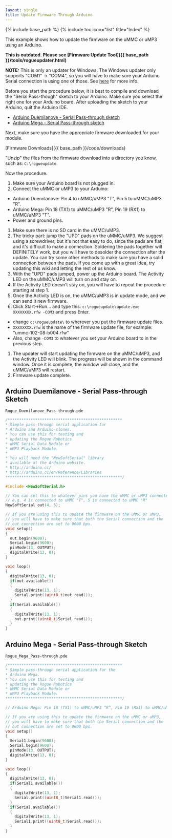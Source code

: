```yaml
---
layout: single
title: Update Firmware Through Arduino
---
```

{% include base_path %}
{% include toc icon="list" title="Index" %}

This example shows how to update the firmware on the uMMC or uMP3 using an Arduino.

**This is outdated. Please see [Firmware Update Tool]({{ base_path }}/tools/rogueupdater.html)**


**NOTE:** This is only an updater for Windows. The Windows updater only supports "COM1" → "COM4", so you will have to make sure your Arduino Serial connection is using one of those.  See [here](http://www.arduino.cc/cgi-bin/yabb2/YaBB.pl?num=1152222752/0) for more info.

Before you start the procedure below, it is best to compile and download the "Serial Pass-though" sketch to your Arduino.  Make sure you select the right one for your Arduino board.  After uploading the sketch to your Arduino, quit the Arduino IDE.

  * [Arduino Duemilanove - Serial Pass-through sketch](#arduino_duemilanove_-_serial_pass-through_sketch.html)
  * [Arduino Mega - Serial Pass-through sketch](#arduino_mega_-_serial_pass-through_sketch.html)

Next, make sure you have the appropriate firmware downloaded for your module.

[Firmware Downloads]({{ base_path }}/code/downloads)

"Unzip" the files from the firmware download into a directory you know, such as: `C:\rogueupdate`.

Now the procedure.

1. Make sure your Arduino board is not plugged in.
1. Connect the uMMC or uMP3 to your Arduino:
  * Arduino Duemilanove: Pin 4 to uMMC/uMP3 "T", Pin 5 to uMMC/uMP3 "R".
  * Arduino Mega: Pin 18 (TX1) to uMMC/uMP3 "R", Pin 19 (RX1) to uMMC/uMP3 "T".
  * Power and ground pins.
1. Make sure there is no SD card in the uMMC/uMP3.
1. The tricky part: jump the "UPD" pads on the uMMC/uMP3.  We suggest using a screwdriver, but it's not that easy to do, since the pads are flat, and it's difficult to make a connection.  Soldering the pads together will DEFINITELY work, but you will have to desolder the connection after the update.  You can try some other methods to make sure you have a solid connection between the pads.  If you come up with a great idea, try updating this wiki and letting the rest of us know.
1. With the "UPD" pads jumped, power up the Arduino board.  The Activity LED on the uMMC/uMP3 will turn on and stay on.
1. If the Activity LED doesn't stay on, you will have to repeat the procedure starting at step 1.
1. Once the Activity LED is on, the uMMC/uMP3 is in update mode, and we can send it new firmware.
1. Click Start→Run... and type this: `c:\rogueupdate\update.exe XXXXXXXX.rfw -COM3` and press Enter.
  * change `c:\rogueupdate\` to wherever you put the firmware update files.
  * `XXXXXXXX.rfw` is the name of the firmware update file, for example: "ummc-102-08-b004.rfw"
  * Also, change `-COM3` to whatever you set your Arduino board to in the previous step.
1. The updater will start updating the firmware on the uMMC/uMP3, and the Activity LED will blink.  The progress will be shown in the command window.  Once it is complete, the window will close, and the uMMC/uMP3 will restart.
1. Firmware update complete.

## Arduino Duemilanove - Serial Pass-through Sketch

`Rogue_Duemilanove_Pass-through.pde`

```cpp
/**************************************************
* Simple pass-through serial application for
* Arduino and Arduino-clones.
* You can use this for testing and
* updating the Rogue Robotics
* uMMC Serial Data Module or
* uMP3 Playback Module.
*
* You will need the "NewSoftSerial" library
* available at the Arduino website.
* http://arduino.cc/
* http://arduino.cc/en/Reference/Libraries
***************************************************/

#include <NewSoftSerial.h>

// You can set this to whatever pins you have the uMMC or uMP3 connected.
// e.g. 4 is connected to uMMC "T", 5 is connected to uMMC "R"
NewSoftSerial out(4, 5);

// If you are using this to update the firmware on the uMMC or uMP3,
// you will have to make sure that both the Serial connection and the
// out connection are set to 9600 bps.
void setup()
{
  out.begin(9600);
  Serial.begin(9600);
  pinMode(13, OUTPUT);
  digitalWrite(13, 0);
}

void loop()
{
  digitalWrite(13, 0);
  if(out.available())
  {
    digitalWrite(13, 1);
    Serial.print((uint8_t)out.read());
  }
  if(Serial.available())
  {
    digitalWrite(13, 1);
    out.print((uint8_t)Serial.read());
  }
}
```

## Arduino Mega - Serial Pass-through Sketch

`Rogue_Mega_Pass-through.pde`

```cpp
/**************************************************
* Simple pass-through serial application for the
* Arduino Mega.
* You can use this for testing and
* updating the Rogue Robotics
* uMMC Serial Data Module or
* uMP3 Playback Module.
***************************************************/

// Arduino Mega: Pin 18 (TX1) to uMMC/uMP3 “R”, Pin 19 (RX1) to uMMC/uMP3 “T”

// If you are using this to update the firmware on the uMMC or uMP3,
// you will have to make sure that both the Serial connection and the
// out connection are set to 9600 bps.
void setup()
{
  Serial1.begin(9600);
  Serial.begin(9600);
  pinMode(13, OUTPUT);
  digitalWrite(13, 0);
}

void loop()
{
  digitalWrite(13, 0);
  if(Serial1.available())
  {
    digitalWrite(13, 1);
    Serial.print((uint8_t)Serial1.read());
  }
  if(Serial.available())
  {
    digitalWrite(13, 1);
    Serial1.print((uint8_t)Serial.read());
  }
}
```

